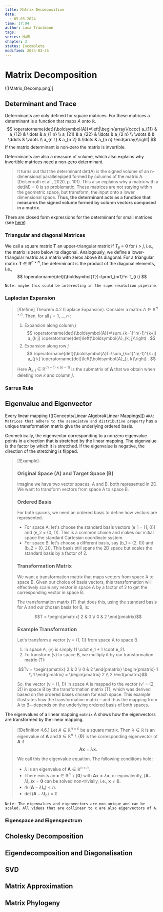 ```yaml
---
title: Matrix Decomposition
date:
  - 05-03-2024
time: 17:04
author: Luca Trautmann
tags: 
series: M4ML
chapter: 3
status: Incomplete
modified: 2024-03-26
---
```

# Matrix Decomposition

![[Matrix_Decomp.png]]
## Determinant and Trace
Determinants are only defined for square matrices. For these matrices a determinant is a function that maps $A$ onto $\mathbb{R}$. 
$$
\operatorname{det}(\boldsymbol{A})=\left|\begin{array}{cccc}
a_{11} & a_{12} & \ldots & a_{1 n} \\
a_{21} & a_{22} & \ldots & a_{2 n} \\
\vdots & & \ddots & \vdots \\
a_{n 1} & a_{n 2} & \ldots & a_{n n}
\end{array}\right|
$$
If the matrix determinant is non-zero the matrix is invertible. 


Determinants are also a measure of volume, which also explains why invertible matrices need a non-zero determinant. 

> It turns out that the determinant det(A) is the signed volume of an n-dimensional parallelepiped formed by columns of the matrix A. (Deisenroth et al., 2020, p. 101). This also explains why a matrix with a det(M) = 0 is so problematic. These matrices are not staying within the geometric space, but transform, the input onto a lower dimensional space. __Thus, the determinant acts as a function that measures the signed volume formed by column vectors composed in a matrix.__

There are closed form expressions for the determinant for small matrices (see [here](https://www.google.com/google_determinant_dumbass))

### Triangular and diagonal Matrices
We call a square matrix $\boldsymbol{T}$ an upper-triangular matrix if $T_{i j}=0$ for $i>j$, i.e., the matrix is zero below its diagonal. Analogously, we define a lower-triangular matrix as a matrix with zeros above its diagonal. For a triangular matrix $\boldsymbol{T} \in \mathbb{R}^{n \times n}$, the determinant is the product of the diagonal elements, i.e.,
$$
\operatorname{det}(\boldsymbol{T})=\prod_{i=1}^n T_{i i}
$$

`Note: maybe this could be interesting in the superresolution pipeline.`

### Laplacian Expansion
> [!Define]
> Theorem 4.2 (Laplace Expansion). Consider a matrix $A \in \mathbb{R}^{n \times n}$. Then, for all $j=1, \ldots, n$ :
> 1. Expansion along column $j$
> $$
> \operatorname{det}(\boldsymbol{A})=\sum_{k=1}^n(-1)^{k+j} a_{k j} \operatorname{det}\left(\boldsymbol{A}_{k, j}\right) .
> $$
> 2. Expansion along row $j$
> $$
> \operatorname{det}(\boldsymbol{A})=\sum_{k=1}^n(-1)^{k+j} a_{j k} \operatorname{det}\left(\boldsymbol{A}_{j, k}\right) .
> $$
> 
> Here $\boldsymbol{A}_{k, j} \in \mathbb{R}^{(n-1) \times(n-1)}$ is the submatrix of $\boldsymbol{A}$ that we obtain when deleting row $k$ and column $j$.

### Sarrus Rule
## Eigenvalue and Eigenvector
Every linear mapping ([[Concepts/Linear Algebra#Linear Mappings]]) `AKA: Matrices that adhere to the associatve and distributive property` has a unique transformation matrix give the underlying ordered basis. 

Geometrically, the eigenvector corresponding to a nonzero eigenvalue points in a direction that is stretched by the linear mapping. The eigenvalue is the factor by which it is stretched. If the eigenvalue is negative, the direction of the stretching is flipped.


> [!Example]-
> ### Original Space (A) and Target Space (B)
> 
> Imagine we have two vector spaces, A and B, both represented in 2D. We want to transform vectors from space A to space B.
> 
> ### Ordered Basis
> 
> For both spaces, we need an ordered basis to define how vectors are represented.
> 
> - For space A, let's choose the standard basis vectors \(e_1 = (1, 0)\) and \(e_2 = (0, 1)\). This is a common choice and makes our initial space the standard Cartesian coordinate system.
> - For space B, let's choose a different basis, say \(b_1 = (2, 0)\) and \(b_2 = (0, 2)\). This basis still spans the 2D space but scales the standard basis by a factor of 2.
> 
> ### Transformation Matrix
> 
> We want a transformation matrix that maps vectors from space A to space B. Given our choice of basis vectors, this transformation will effectively scale any vector in space A by a factor of 2 to get the corresponding vector in space B.
> 
> The transformation matrix \(T\) that does this, using the standard basis for A and our chosen basis for B, is:
> 
> $$T = \begin{pmatrix} 2 & 0 \\ 0 & 2 \end{pmatrix}$$
> 
> ### Example Transformation
> 
> Let's transform a vector \(v = (1, 1)\) from space A to space B.
> 
> 1. In space A, \(v\) is simply \(1 \cdot e_1 + 1 \cdot e_2\).
> 2. To transform \(v\) to space B, we multiply it by our transformation matrix \(T\):
> 
> $$Tv = \begin{pmatrix} 2 & 0 \\ 0 & 2 \end{pmatrix} \begin{pmatrix} 1 \\ 1 \end{pmatrix} = \begin{pmatrix} 2 \\ 2 \end{pmatrix}$$
> 
> So, the vector \(v = (1, 1)\) in space A is mapped to the vector \(v' = (2, 2)\) in space B by the transformation matrix \(T\), which was derived based on the ordered bases chosen for each space. This example illustrates how the transformation matrix—and thus the mapping from A to B—depends on the underlying ordered basis of both spaces.

The eigenvalues of a linear mapping `matrix` $A$ shows how the eigenvectors are transformed by the linear mapping.


> [!Definition 4.6.]
>  Let $A \in \mathbb{R}^{n \times n}$ be a square matrix. Then $\lambda \in \mathbb{R}$ is an eigenvalue of $\boldsymbol{A}$ and $\boldsymbol{x} \in \mathbb{R}^n \backslash\{\mathbf{0}\}$ is the corresponding eigenvector of $\boldsymbol{A}$ if
> $$
> \boldsymbol{A x}=\lambda \boldsymbol{x} .
> $$
> 
> We call this the eigenvalue equation.
> The following conditions hold:
> - $\lambda$ is an eigenvalue of $\boldsymbol{A} \in \mathbb{R}^{n \times n}$.
> - There exists an $\boldsymbol{x} \in \mathbb{R}^n \backslash\{\boldsymbol{0}\}$ with $\boldsymbol{A x}=\lambda \boldsymbol{x}$, or equivalently, $(\boldsymbol{A}-$ $\left.\lambda \boldsymbol{I}_n\right) \boldsymbol{x}=\mathbf{0}$ can be solved non-trivially, i.e., $\boldsymbol{x} \neq \mathbf{0}$.
> - $\operatorname{rk}\left(\boldsymbol{A}-\lambda \boldsymbol{I}_n\right)<n$.
> - $\operatorname{det}\left(\boldsymbol{A}-\lambda \boldsymbol{I}_n\right)=0$

`Note: The eigenvalues and eigenvectors are non-unique and can be scaled. All videos that are collinear to x are also eigenvectors of A.`

### Eigenspace and Eigenspectrum


## Cholesky Decomposition 

## Eigendecomposition and Diagonalisation

## SVD

## Matrix Approximation

## Matrix Phylogeny
